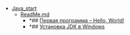 - <a href = "F:\Node_projects\Node_Way\Jobs\Java_start\cat.Java_start\dir.Java_start.md">Java_start</a>
    - <a href = "F:\Node_projects\Node_Way\Jobs\Java_start\ReadMe.md">ReadMe.md</a>
        - *## [Первая программа – Hello, World!](https://java-lessons.ru/first-steps/hello-world)
        - *## [Установка JDK в Windows](https://java-lessons.ru/first-steps/install-jdk-windows)
